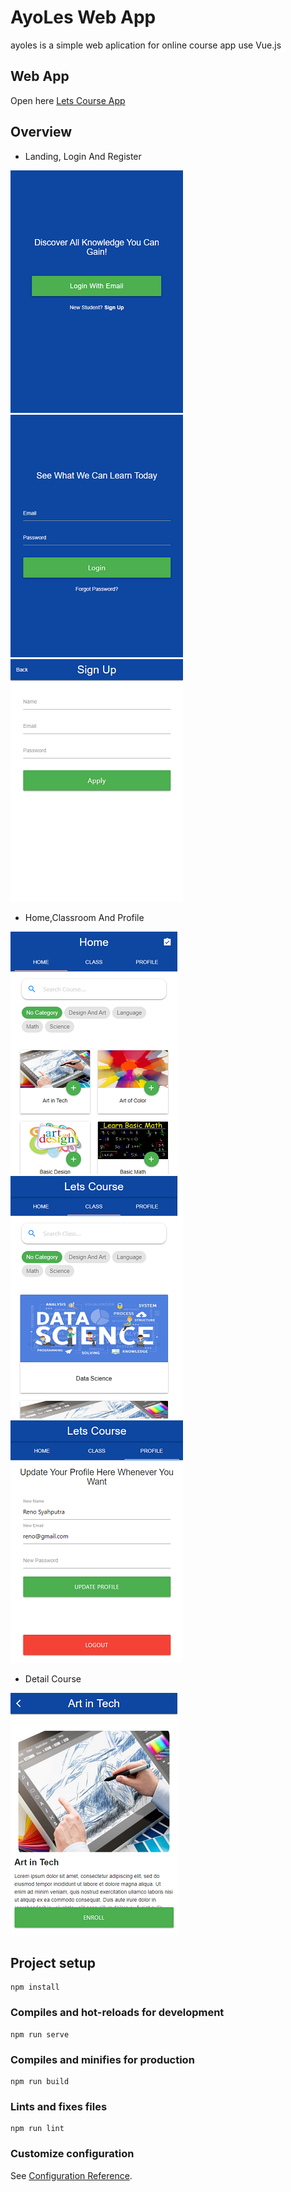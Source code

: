 # AyoLes Web App

ayoles is a simple web aplication for online course app use Vue.js

## Web App

Open here [Lets Course App](https://ayoleswebapp-renosyah.herokuapp.com)

## Overview


* Landing, Login And Register

![GitHub Logo](/img/index.png) ![GitHub Logo](/img/login.png) ![GitHub Logo](/img/register.png)



* Home,Classroom And Profile

![GitHub Logo](/img/home_update.png) ![GitHub Logo](/img/classroom.png) ![GitHub Logo](/img/profile.png)



* Detail Course

![GitHub Logo](/img/detail_course.png)



## Project setup
```
npm install
```

### Compiles and hot-reloads for development
```
npm run serve
```

### Compiles and minifies for production
```
npm run build
```

### Lints and fixes files
```
npm run lint
```

### Customize configuration
See [Configuration Reference](https://cli.vuejs.org/config/).
